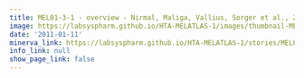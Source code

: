 ```yaml
---
title: MEL01-3-1 - overview - Nirmal, Maliga, Vallius, Sorger et al., 2021
image: https://labsyspharm.github.io/HTA-MELATLAS-1/images/thumbnail-MEL01-3-1-overview.jpg
date: '2011-01-11'
minerva_link: https://labsyspharm.github.io/HTA-MELATLAS-1/stories/MEL01-3-1-overview.html
info_link: null
show_page_link: false
---
```


